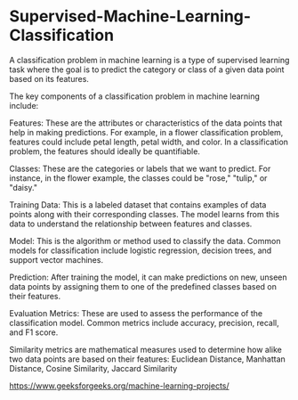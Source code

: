 # Supervised-Machine-Learning-Classification



A classification problem in machine learning is a type of supervised learning task where the goal is to predict the category or class of a given data point based on its features.

The key components of a classification problem in machine learning include:

Features: These are the attributes or characteristics of the data points that help in making predictions. For example, in a flower classification problem, features could include petal length, petal width, and color. In a classification problem, the features should ideally be quantifiable.

Classes: These are the categories or labels that we want to predict. For instance, in the flower example, the classes could be "rose," "tulip," or "daisy."

Training Data: This is a labeled dataset that contains examples of data points along with their corresponding classes. The model learns from this data to understand the relationship between features and classes.

Model: This is the algorithm or method used to classify the data. Common models for classification include logistic regression, decision trees, and support vector machines.

Prediction: After training the model, it can make predictions on new, unseen data points by assigning them to one of the predefined classes based on their features.

Evaluation Metrics: These are used to assess the performance of the classification model. Common metrics include accuracy, precision, recall, and F1 score.

Similarity metrics are mathematical measures used to determine how alike two data points are based on their features: Euclidean Distance, Manhattan Distance, Cosine Similarity, Jaccard Similarity

https://www.geeksforgeeks.org/machine-learning-projects/
